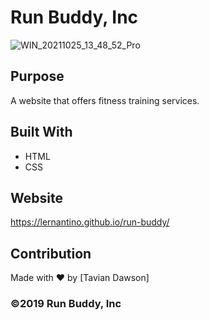 # Run Buddy, Inc

![WIN_20211025_13_48_52_Pro](https://user-images.githubusercontent.com/89175620/145439002-65a14d58-a4af-42ed-9fda-cda2560736a7.jpg)

## Purpose
A website that offers fitness training services. 

## Built With
* HTML
* CSS

## Website
https://lernantino.github.io/run-buddy/

## Contribution
Made with ❤️ by [Tavian Dawson]

### ©️2019 Run Buddy, Inc 
